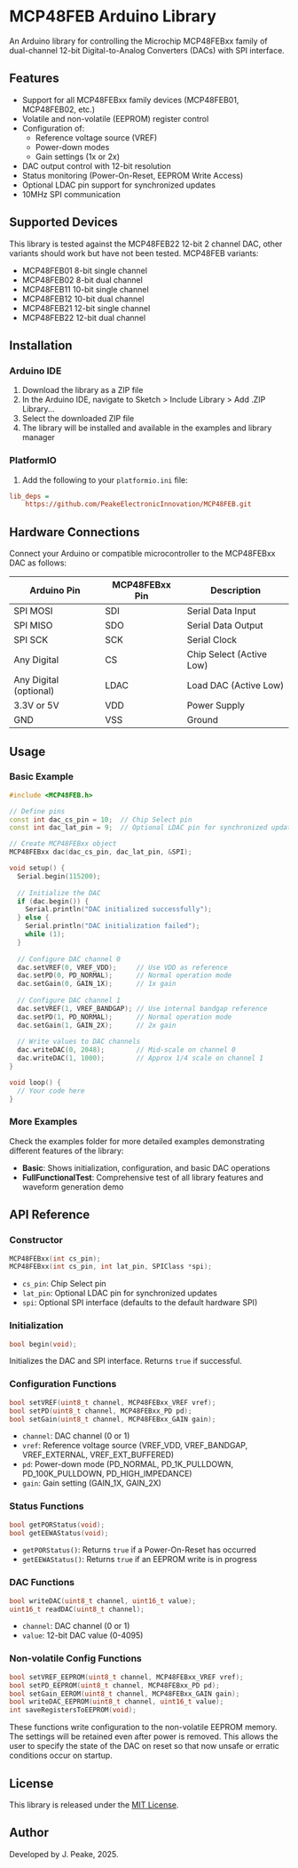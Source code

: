 # MCP48FEB Arduino Library

An Arduino library for controlling the Microchip MCP48FEBxx family of dual-channel 12-bit Digital-to-Analog Converters (DACs) with SPI interface.

## Features

- Support for all MCP48FEBxx family devices (MCP48FEB01, MCP48FEB02, etc.)
- Volatile and non-volatile (EEPROM) register control
- Configuration of:
  - Reference voltage source (VREF)
  - Power-down modes
  - Gain settings (1x or 2x)
- DAC output control with 12-bit resolution
- Status monitoring (Power-On-Reset, EEPROM Write Access)
- Optional LDAC pin support for synchronized updates
- 10MHz SPI communication

## Supported Devices

This library is tested against the MCP48FEB22 12-bit 2 channel DAC, other variants should work but have not been tested.
MCP48FEB variants:
- MCP48FEB01 8-bit single channel
- MCP48FEB02 8-bit dual channel
- MCP48FEB11 10-bit single channel
- MCP48FEB12 10-bit dual channel
- MCP48FEB21 12-bit single channel
- MCP48FEB22 12-bit dual channel

## Installation

### Arduino IDE

1. Download the library as a ZIP file
2. In the Arduino IDE, navigate to Sketch > Include Library > Add .ZIP Library...
3. Select the downloaded ZIP file
4. The library will be installed and available in the examples and library manager

### PlatformIO

1. Add the following to your `platformio.ini` file:
```ini
lib_deps =
    https://github.com/PeakeElectronicInnovation/MCP48FEB.git
```

## Hardware Connections

Connect your Arduino or compatible microcontroller to the MCP48FEBxx DAC as follows:

| Arduino Pin | MCP48FEBxx Pin | Description |
|-------------|----------------|-------------|
| SPI MOSI    | SDI            | Serial Data Input |
| SPI MISO    | SDO            | Serial Data Output |
| SPI SCK     | SCK            | Serial Clock |
| Any Digital | CS             | Chip Select (Active Low) |
| Any Digital (optional) | LDAC | Load DAC (Active Low) |
| 3.3V or 5V  | VDD            | Power Supply |
| GND         | VSS            | Ground |

## Usage

### Basic Example

```cpp
#include <MCP48FEB.h>

// Define pins
const int dac_cs_pin = 10;  // Chip Select pin
const int dac_lat_pin = 9;  // Optional LDAC pin for synchronized updates

// Create MCP48FEBxx object
MCP48FEBxx dac(dac_cs_pin, dac_lat_pin, &SPI);

void setup() {
  Serial.begin(115200);
  
  // Initialize the DAC
  if (dac.begin()) {
    Serial.println("DAC initialized successfully");
  } else {
    Serial.println("DAC initialization failed");
    while (1);
  }
  
  // Configure DAC channel 0
  dac.setVREF(0, VREF_VDD);     // Use VDD as reference
  dac.setPD(0, PD_NORMAL);      // Normal operation mode
  dac.setGain(0, GAIN_1X);      // 1x gain
  
  // Configure DAC channel 1
  dac.setVREF(1, VREF_BANDGAP); // Use internal bandgap reference
  dac.setPD(1, PD_NORMAL);      // Normal operation mode
  dac.setGain(1, GAIN_2X);      // 2x gain
  
  // Write values to DAC channels
  dac.writeDAC(0, 2048);        // Mid-scale on channel 0
  dac.writeDAC(1, 1000);        // Approx 1/4 scale on channel 1
}

void loop() {
  // Your code here
}
```

### More Examples

Check the examples folder for more detailed examples demonstrating different features of the library:

- **Basic**: Shows initialization, configuration, and basic DAC operations
- **FullFunctionalTest**: Comprehensive test of all library features and waveform generation demo

## API Reference

### Constructor

```cpp
MCP48FEBxx(int cs_pin);
MCP48FEBxx(int cs_pin, int lat_pin, SPIClass *spi);
```
- `cs_pin`: Chip Select pin
- `lat_pin`: Optional LDAC pin for synchronized updates
- `spi`: Optional SPI interface (defaults to the default hardware SPI)

### Initialization

```cpp
bool begin(void);
```
Initializes the DAC and SPI interface. Returns `true` if successful.

### Configuration Functions

```cpp
bool setVREF(uint8_t channel, MCP48FEBxx_VREF vref);
bool setPD(uint8_t channel, MCP48FEBxx_PD pd);
bool setGain(uint8_t channel, MCP48FEBxx_GAIN gain);
```
- `channel`: DAC channel (0 or 1)
- `vref`: Reference voltage source (VREF_VDD, VREF_BANDGAP, VREF_EXTERNAL, VREF_EXT_BUFFERED)
- `pd`: Power-down mode (PD_NORMAL, PD_1K_PULLDOWN, PD_100K_PULLDOWN, PD_HIGH_IMPEDANCE)
- `gain`: Gain setting (GAIN_1X, GAIN_2X)

### Status Functions

```cpp
bool getPORStatus(void);
bool getEEWAStatus(void);
```
- `getPORStatus()`: Returns `true` if a Power-On-Reset has occurred
- `getEEWAStatus()`: Returns `true` if an EEPROM write is in progress

### DAC Functions

```cpp
bool writeDAC(uint8_t channel, uint16_t value);
uint16_t readDAC(uint8_t channel);
```
- `channel`: DAC channel (0 or 1)
- `value`: 12-bit DAC value (0-4095)

### Non-volatile Config Functions

```cpp
bool setVREF_EEPROM(uint8_t channel, MCP48FEBxx_VREF vref);
bool setPD_EEPROM(uint8_t channel, MCP48FEBxx_PD pd);
bool setGain_EEROM(uint8_t channel, MCP48FEBxx_GAIN gain);
bool writeDAC_EEPROM(uint8_t channel, uint16_t value);
int saveRegistersToEEPROM(void);
```
These functions write configuration to the non-volatile EEPROM memory. The settings will be retained even after power is removed. This allows the user to specify the state of the DAC on reset so that now unsafe or erratic conditions occur on startup.

## License

This library is released under the [MIT License](LICENSE).

## Author

Developed by J. Peake, 2025.
